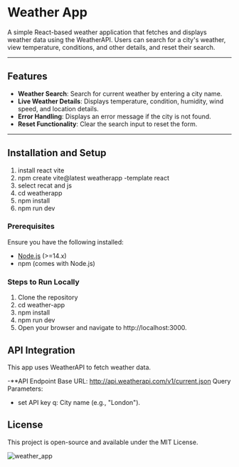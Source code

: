 # Weather App

A simple React-based weather application that fetches and displays weather data using the WeatherAPI. Users can search for a city's weather, view temperature, conditions, and other details, and reset their search.

---

## Features

- **Weather Search**: Search for current weather by entering a city name.
- **Live Weather Details**: Displays temperature, condition, humidity, wind speed, and location details.
- **Error Handling**: Displays an error message if the city is not found.
- **Reset Functionality**: Clear the search input to reset the form.

---

## Installation and Setup
1. install react vite
2. npm create vite@latest weatherapp -template react
3. select recat and js
4. cd weatherapp
5. npm install
6. npm run dev


### Prerequisites
Ensure you have the following installed:
- [Node.js](https://nodejs.org/) (>=14.x)
- npm (comes with Node.js)

### Steps to Run Locally
1. Clone the repository
2. cd weather-app
3. npm install
4. npm run dev
5. Open your browser and navigate to http://localhost:3000.


## API Integration
This app uses WeatherAPI to fetch weather data.

-**API Endpoint
Base URL: http://api.weatherapi.com/v1/current.json
Query Parameters:
- set API key
q: City name (e.g., "London").

## License
This project is open-source and available under the MIT License.

![weather_app](https://github.com/user-attachments/assets/4cc2400c-597e-416a-87c8-2f5df626f74d)

